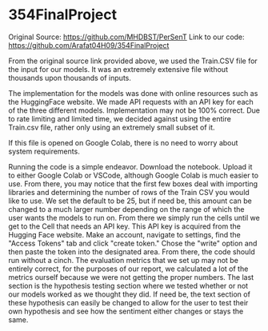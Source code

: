 # 354FinalProject

Original Source: https://github.com/MHDBST/PerSenT
Link to our code: https://github.com/Arafat04H09/354FinalProject

From the original source link provided above, we used the Train.CSV file for the input for our models. It was an extremely extensive file without thousands upon thousands of inputs.

The implementation for the models was done with online resources such as the HuggingFace website. We made API requests with an API key for each of the three different models. Implementation may not be 100% correct. Due to rate limiting and limited time, we decided against using the entire Train.csv file, rather only using an extremely small subset of it. 

If this file is opened on Google Colab, there is no need to worry about system requirements. 

Running the code is a simple endeavor. Download the notebook. Upload it to either Google Colab or VSCode, although Google Colab is much easier to use.
From there, you may notice that the first few boxes deal with importing libraries and determining the number of rows of the Train CSV you would like to use.
We set the default to be 25, but if need be, this amount can be changed to a much larger number depending on the range of which the user wants the models to run on. 
From there we simply run the cells until we get to the Cell that needs an API key. This API key is acquired from the Hugging Face website. Make an account,
navigate to settings, find the "Access Tokens" tab and click "create token." Chose the "write" option and then paste the token into the designated area. From there,
the code should run without a cinch. The evaluation metrics that we set up may not be entirely correct, for the purposes of our report, we calculated a lot of the 
metrics ourself because we were not getting the proper numbers. The last section is the hypothesis testing section where we tested whether or not our models worked 
as we thought they did. If need be, the text section of these hypothesis can easily be changed to allow for the user to test their own hypothesis and see how the 
sentiment either changes or stays the same. 
